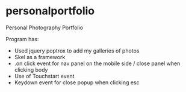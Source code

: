 # personalportfolio
Personal Photography Portfolio


Program has:
- Used jquery poptrox to add my galleries of photos
- Skel as a framework
- .on click event for nav panel on the mobile side / close panel when clicking body
- Use of Touchstart event
- Keydown event for close popup when clicking esc
